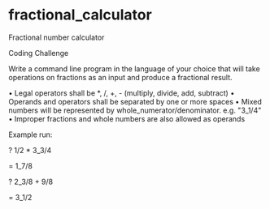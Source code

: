# fractional_calculator
Fractional number calculator

Coding Challenge

Write a command line program in the language of your choice that will take operations on fractions as an input and produce a fractional result.

• Legal operators shall be *, /, +, - (multiply, divide, add, subtract)
• Operands and operators shall be separated by one or more spaces
• Mixed numbers will be represented by whole_numerator/denominator. e.g. "3_1/4"
• Improper fractions and whole numbers are also allowed as operands

Example run:

? 1/2 * 3_3/4

= 1_7/8

? 2_3/8 + 9/8

= 3_1/2

